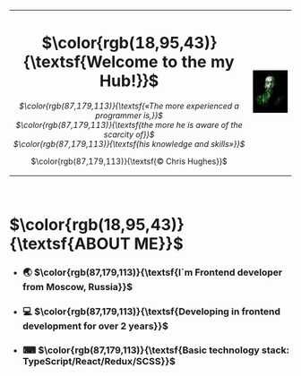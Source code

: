 <div id="header" align="center">
    <table>
        <td align = "center">
            <h1 color = "green" >
                $\color{rgb(18,95,43)}{\textsf{Welcome to the my Hub!}}$
            </h1>
            <p><i>$\color{rgb(87,179,113)}{\textsf{«The more experienced a programmer is,}}$<br>$\color{rgb(87,179,113)}{\textsf{the more he is aware of the scarcity of}}$<br>$\color{rgb(87,179,113)}{\textsf{his knowledge and skills»}}$</i></p>
            <p>$\color{rgb(87,179,113)}{\textsf{© Chris Hughes}}$</p>
        </td>
        <td>
            <img src="./assets/main.gif" width="300"/>
        </td>
    </table>
</div>
<br/>
<div>
    <h1>$\color{rgb(18,95,43)}{\textsf{ABOUT ME}}$</h1>
    <ul>
        <li>
            <h3>🌏 $\color{rgb(87,179,113)}{\textsf{I`m Frontend developer from Moscow, Russia}}$</h3>
        </li>
        <li>
            <h3>💻 $\color{rgb(87,179,113)}{\textsf{Developing in frontend development for over 2 years}}$</h3>
        </li>
        <li>
            <h3>⌨ $\color{rgb(87,179,113)}{\textsf{Basic technology stack: TypeScript/React/Redux/SCSS}}$</h3>
        </li>
    </ul>
</div>
